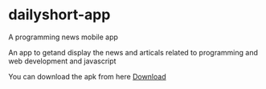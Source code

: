 # dailyshort-app
A programming news mobile app

An app to getand display the news and articals related to programming and web development and javascript 


You can download the apk from here <a href="https://drive.google.com/open?id=13M99WN28n29liAsTGqSGMbgbcc8eIZTE">Download </a>
